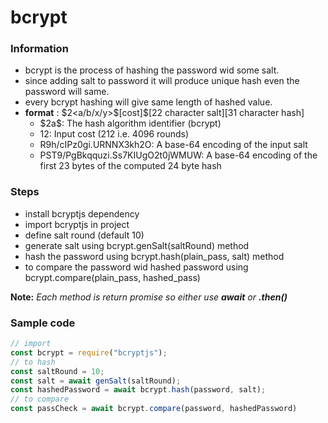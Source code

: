 
# bcrypt 

### Information
  - bcrypt is the process of hashing the password wid some salt.
  - since adding salt to password it will produce unique hash even the password will same.
  - every bcrypt hashing will give same length of hashed value.
  - **format** :
  \$2<a/b/x/y>\$[cost]$[22 character salt][31 character hash]
    - \$2a$: The hash algorithm identifier (bcrypt)
    - 12: Input cost (212 i.e. 4096 rounds)
    - R9h/cIPz0gi.URNNX3kh2O: A base-64 encoding of the input salt
    - PST9/PgBkqquzi.Ss7KIUgO2t0jWMUW: A base-64 encoding of the first 23 bytes of the computed 24 byte hash

### Steps
  - install bcryptjs dependency
  - import bcryptjs in project
  - define salt round (default 10)
  - generate salt using bcrypt.genSalt(saltRound) method
  - hash the password using bcrypt.hash(plain_pass, salt) method
  - to compare the password wid hashed password using bcrypt.compare(plain_pass, hashed_pass)

 **Note:** *Each method is return promise so either use **await** or **.then()*** 

### Sample code 

```javascript
// import 
const bcrypt = require("bcryptjs");
// to hash
const saltRound = 10;
const salt = await genSalt(saltRound);
const hashedPassword = await bcrypt.hash(password, salt);
// to compare
const passCheck = await bcrypt.compare(password, hashedPassword)
```









